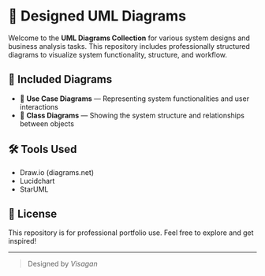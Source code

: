 # 🎨 Designed UML Diagrams

Welcome to the **UML Diagrams Collection** for various system designs and business analysis tasks. This repository includes professionally structured diagrams to visualize system functionality, structure, and workflow.

## 📁 Included Diagrams

- 📌 **Use Case Diagrams** — Representing system functionalities and user interactions
- 🧩 **Class Diagrams** — Showing the system structure and relationships between objects


## 🛠️ Tools Used

- Draw.io (diagrams.net)
- Lucidchart
- StarUML


## 📜 License

This repository is for  professional portfolio use. Feel free to explore and get inspired!

---

> Designed by *Visagan* 
